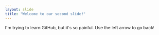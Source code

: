 ```yaml
---
layout: slide
title: "Welcome to our second slide!"
---
```

I'm trying to learn GitHub, but it's so painful. 
Use the left arrow to go back!
